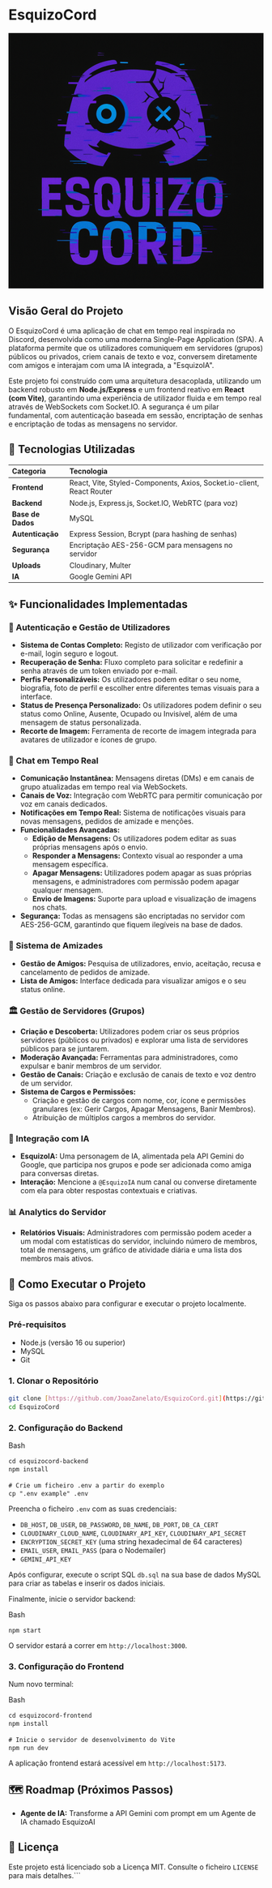 # EsquizoCord

![EsquizoCord Logo](https://raw.githubusercontent.com/JoaoZanelato/EsquizoCord/main/esquizocord-frontend/public/images/logo.png)

## Visão Geral do Projeto

O EsquizoCord é uma aplicação de chat em tempo real inspirada no Discord, desenvolvida como uma moderna Single-Page Application (SPA). A plataforma permite que os utilizadores comuniquem em servidores (grupos) públicos ou privados, criem canais de texto e voz, conversem diretamente com amigos e interajam com uma IA integrada, a "EsquizoIA".

Este projeto foi construído com uma arquitetura desacoplada, utilizando um backend robusto em **Node.js/Express** e um frontend reativo em **React (com Vite)**, garantindo uma experiência de utilizador fluida e em tempo real através de WebSockets com Socket.IO. A segurança é um pilar fundamental, com autenticação baseada em sessão, encriptação de senhas e encriptação de todas as mensagens no servidor.

## 🚀 Tecnologias Utilizadas

| Categoria         | Tecnologia                                                            |
| :---------------- | :-------------------------------------------------------------------- |
| **Frontend**      | React, Vite, Styled-Components, Axios, Socket.io-client, React Router |
| **Backend**       | Node.js, Express.js, Socket.IO, WebRTC (para voz)                     |
| **Base de Dados** | MySQL                                                                 |
| **Autenticação**  | Express Session, Bcrypt (para hashing de senhas)                      |
| **Segurança**     | Encriptação AES-256-GCM para mensagens no servidor                    |
| **Uploads**       | Cloudinary, Multer                                                    |
| **IA**            | Google Gemini API                                                     |

## ✨ Funcionalidades Implementadas

### 👤 Autenticação e Gestão de Utilizadores

- **Sistema de Contas Completo:** Registo de utilizador com verificação por e-mail, login seguro e logout.
- **Recuperação de Senha:** Fluxo completo para solicitar e redefinir a senha através de um token enviado por e-mail.
- **Perfis Personalizáveis:** Os utilizadores podem editar o seu nome, biografia, foto de perfil e escolher entre diferentes temas visuais para a interface.
- **Status de Presença Personalizado:** Os utilizadores podem definir o seu status como Online, Ausente, Ocupado ou Invisível, além de uma mensagem de status personalizada.
- **Recorte de Imagem:** Ferramenta de recorte de imagem integrada para avatares de utilizador e ícones de grupo.

### 💬 Chat em Tempo Real

- **Comunicação Instantânea:** Mensagens diretas (DMs) e em canais de grupo atualizadas em tempo real via WebSockets.
- **Canais de Voz:** Integração com WebRTC para permitir comunicação por voz em canais dedicados.
- **Notificações em Tempo Real:** Sistema de notificações visuais para novas mensagens, pedidos de amizade e menções.
- **Funcionalidades Avançadas:**
  - **Edição de Mensagens:** Os utilizadores podem editar as suas próprias mensagens após o envio.
  - **Responder a Mensagens:** Contexto visual ao responder a uma mensagem específica.
  - **Apagar Mensagens:** Utilizadores podem apagar as suas próprias mensagens, e administradores com permissão podem apagar qualquer mensagem.
  - **Envio de Imagens:** Suporte para upload e visualização de imagens nos chats.
- **Segurança:** Todas as mensagens são encriptadas no servidor com AES-256-GCM, garantindo que fiquem ilegíveis na base de dados.

### 🤝 Sistema de Amizades

- **Gestão de Amigos:** Pesquisa de utilizadores, envio, aceitação, recusa e cancelamento de pedidos de amizade.
- **Lista de Amigos:** Interface dedicada para visualizar amigos e o seu status online.

### 🏛️ Gestão de Servidores (Grupos)

- **Criação e Descoberta:** Utilizadores podem criar os seus próprios servidores (públicos ou privados) e explorar uma lista de servidores públicos para se juntarem.
- **Moderação Avançada:** Ferramentas para administradores, como expulsar e banir membros de um servidor.
- **Gestão de Canais:** Criação e exclusão de canais de texto e voz dentro de um servidor.
- **Sistema de Cargos e Permissões:**
  - Criação e gestão de cargos com nome, cor, ícone e permissões granulares (ex: Gerir Cargos, Apagar Mensagens, Banir Membros).
  - Atribuição de múltiplos cargos a membros do servidor.

### 🤖 Integração com IA

- **EsquizoIA:** Uma personagem de IA, alimentada pela API Gemini do Google, que participa nos grupos e pode ser adicionada como amiga para conversas diretas.
- **Interação:** Mencione a `@EsquizoIA` num canal ou converse diretamente com ela para obter respostas contextuais e criativas.

### 📊 Analytics do Servidor

- **Relatórios Visuais:** Administradores com permissão podem aceder a um modal com estatísticas do servidor, incluindo número de membros, total de mensagens, um gráfico de atividade diária e uma lista dos membros mais ativos.

## 🔧 Como Executar o Projeto

Siga os passos abaixo para configurar e executar o projeto localmente.

### Pré-requisitos

- Node.js (versão 16 ou superior)
- MySQL
- Git

### 1. Clonar o Repositório

```bash
git clone [https://github.com/JoaoZanelato/EsquizoCord.git](https://github.com/JoaoZanelato/EsquizoCord.git)
cd EsquizoCord

```

### 2. Configuração do Backend

Bash

```
cd esquizocord-backend
npm install

# Crie um ficheiro .env a partir do exemplo
cp ".env example" .env

```

Preencha o ficheiro `.env` com as suas credenciais:

- `DB_HOST`, `DB_USER`, `DB_PASSWORD`, `DB_NAME`, `DB_PORT`, `DB_CA_CERT`
- `CLOUDINARY_CLOUD_NAME`, `CLOUDINARY_API_KEY`, `CLOUDINARY_API_SECRET`
- `ENCRYPTION_SECRET_KEY` (uma string hexadecimal de 64 caracteres)
- `EMAIL_USER`, `EMAIL_PASS` (para o Nodemailer)
- `GEMINI_API_KEY`

Após configurar, execute o script SQL `db.sql` na sua base de dados MySQL para criar as tabelas e inserir os dados iniciais.

Finalmente, inicie o servidor backend:

Bash

```
npm start

```

O servidor estará a correr em `http://localhost:3000`.

### 3. Configuração do Frontend

Num novo terminal:

Bash

```
cd esquizocord-frontend
npm install

# Inicie o servidor de desenvolvimento do Vite
npm run dev

```

A aplicação frontend estará acessível em `http://localhost:5173`.

## 🗺️ Roadmap (Próximos Passos)

- **Agente de IA:** Transforme a API Gemini com prompt em um Agente de IA chamado EsquizoAI

## 📄 Licença

Este projeto está licenciado sob a Licença MIT. Consulte o ficheiro `LICENSE` para mais detalhes.```
